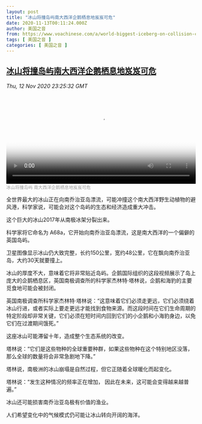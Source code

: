```yaml
---
layout: post
title: "冰山将撞岛屿南大西洋企鹅栖息地岌岌可危"
date: 2020-11-13T00:11:24.000Z
author: 美国之音
from: https://www.voachinese.com/a/world-biggest-iceberg-on-collision-course-with-wildlife-haven-20201112/5658752.html
tags: [ 美国之音 ]
categories: [ 美国之音 ]
---
```

<!--1605226284000-->
[冰山将撞岛屿南大西洋企鹅栖息地岌岌可危](https://www.voachinese.com/a/world-biggest-iceberg-on-collision-course-with-wildlife-haven-20201112/5658752.html)
------

<div>
<div><i>Thu, 12 Nov 2020 23:25:32 GMT</i></div><video poster="https://images.weserv.nl?url=gdb.voanews.com/847c664f-fb63-4e40-8994-05ec8daa51c6_tv_r1_s_w900.jpg" src="https://av.voanews.com/Videoroot/Pangeavideo/2020/11/8/84/847c664f-fb63-4e40-8994-05ec8daa51c6_240p.mp4" style="width:100%" controls></video><div><small style="color: #999;">冰山将撞岛屿  南大西洋企鹅栖息地岌岌可危</small></div><p>全世界最大的冰山正在向南乔治亚岛漂流，可能冲撞这个南大西洋野生动植物的避风港，科学家说，可能会对这个岛屿的生态和经济造成重大冲击。</p><p>这个巨大的冰山2017年从南极冰架分裂出来。</p><p>科学家将它命名为 A68a，它开始向南乔治亚岛漂流，这是南大西洋的一个偏僻的英国岛屿。</p><p>卫星图像显示冰山仍大致完整，长约150公里，宽约48公里，它在飘向南乔治亚岛，大约30天就要撞上。</p><p>冰山的厚度不大，意味着它将非常贴近岛屿。企鹅国际组织的这段视频展示了岛上庞大的企鹅栖息区，英国南极调查所的科学家杰林特·塔林说，企鹅和海豹的主要觅食地可能会被封闭。</p><p>英国南极调查所科学家杰林特·塔林说：“这意味着它们必须走更远，它们必须绕着冰山行进，或者实际上要走更远才能找到食物来源。而这段时间在它们生命周期的特定阶段却非常关键，它们必须在短时间内回到它们的小企鹅和小海豹身边，以免它们在过渡期间饿死。”</p><p>这座冰山可能滞留十年，造成整个生态系统的改变。</p><p>塔林说：“它们是这些物种的全球重要种群，如果这些物种在这个特别地区没落，那么全球的数量将会非常急剧地下降。”</p><p>塔林说，南极洲的冰山崩塌是自然过程，但它正随着全球暖化而起变化。</p><p>塔林说：“发生这种情况的频率正在增加， 因此在未来，这可能会变得越来越普遍。”</p><p>冰山还可能损害南乔治亚岛极有价值的渔业。</p><p>人们希望变化中的气候模式仍可能让冰山转向开阔的海洋。</p>
</div>

